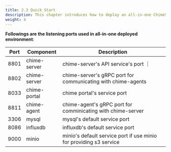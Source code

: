 ```yaml
---
title: 2.3 Quick Start
description: This chapter introduces how to deploy an all-in-one ChimeStack platform
weight: 4
---
```


**Followings are the listening ports used in all-in-one deployed environment**:

| Port | Component    | Description               |
|------|--------------|---------------------------|
| 8801 | chime-server | chime-server's API service's port          ｜
| 8802 | chime-server | chime-server's gRPC port for communicating with chime-agents| 
| 8033 | chime-portal | chime portal's service port |
| 8811 | chime-agent  | chime-agent's gRPC port for comminicating with chime-server | 
| 3306 | mysql        | mysql's default service port  |
| 8086 | influxdb     | influxdb's default service port | 
| 9000 | minio        | minio's default service port if use minio for providing s3 service | 